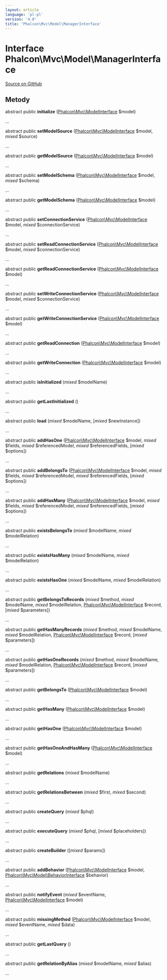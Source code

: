 ```yaml
---
layout: article
language: 'pl-pl'
version: '4.0'
title: 'Phalcon\Mvc\Model\ManagerInterface'
---
```


# Interface **Phalcon\Mvc\Model\ManagerInterface**

<a href="https://github.com/phalcon/cphalcon/tree/v4.0.0/phalcon/mvc/model/managerinterface.zep" class="btn btn-default btn-sm">Source on GitHub</a>

## Metody

abstract public **initialize** ([Phalcon\Mvc\ModelInterface](api/Phalcon_Mvc_ModelInterface) $model)

...

abstract public **setModelSource** ([Phalcon\Mvc\ModelInterface](api/Phalcon_Mvc_ModelInterface) $model, *mixed* $source)

...

abstract public **getModelSource** ([Phalcon\Mvc\ModelInterface](api/Phalcon_Mvc_ModelInterface) $model)

...

abstract public **setModelSchema** ([Phalcon\Mvc\ModelInterface](api/Phalcon_Mvc_ModelInterface) $model, *mixed* $schema)

...

abstract public **getModelSchema** ([Phalcon\Mvc\ModelInterface](api/Phalcon_Mvc_ModelInterface) $model)

...

abstract public **setConnectionService** ([Phalcon\Mvc\ModelInterface](api/Phalcon_Mvc_ModelInterface) $model, *mixed* $connectionService)

...

abstract public **setReadConnectionService** ([Phalcon\Mvc\ModelInterface](api/Phalcon_Mvc_ModelInterface) $model, *mixed* $connectionService)

...

abstract public **getReadConnectionService** ([Phalcon\Mvc\ModelInterface](api/Phalcon_Mvc_ModelInterface) $model)

...

abstract public **setWriteConnectionService** ([Phalcon\Mvc\ModelInterface](api/Phalcon_Mvc_ModelInterface) $model, *mixed* $connectionService)

...

abstract public **getWriteConnectionService** ([Phalcon\Mvc\ModelInterface](api/Phalcon_Mvc_ModelInterface) $model)

...

abstract public **getReadConnection** ([Phalcon\Mvc\ModelInterface](api/Phalcon_Mvc_ModelInterface) $model)

...

abstract public **getWriteConnection** ([Phalcon\Mvc\ModelInterface](api/Phalcon_Mvc_ModelInterface) $model)

...

abstract public **isInitialized** (*mixed* $modelName)

...

abstract public **getLastInitialized** ()

...

abstract public **load** (*mixed* $modelName, [*mixed* $newInstance])

...

abstract public **addHasOne** ([Phalcon\Mvc\ModelInterface](api/Phalcon_Mvc_ModelInterface) $model, *mixed* $fields, *mixed* $referencedModel, *mixed* $referencedFields, [*mixed* $options])

...

abstract public **addBelongsTo** ([Phalcon\Mvc\ModelInterface](api/Phalcon_Mvc_ModelInterface) $model, *mixed* $fields, *mixed* $referencedModel, *mixed* $referencedFields, [*mixed* $options])

...

abstract public **addHasMany** ([Phalcon\Mvc\ModelInterface](api/Phalcon_Mvc_ModelInterface) $model, *mixed* $fields, *mixed* $referencedModel, *mixed* $referencedFields, [*mixed* $options])

...

abstract public **existsBelongsTo** (*mixed* $modelName, *mixed* $modelRelation)

...

abstract public **existsHasMany** (*mixed* $modelName, *mixed* $modelRelation)

...

abstract public **existsHasOne** (*mixed* $modelName, *mixed* $modelRelation)

...

abstract public **getBelongsToRecords** (*mixed* $method, *mixed* $modelName, *mixed* $modelRelation, [Phalcon\Mvc\ModelInterface](api/Phalcon_Mvc_ModelInterface) $record, [*mixed* $parameters])

...

abstract public **getHasManyRecords** (*mixed* $method, *mixed* $modelName, *mixed* $modelRelation, [Phalcon\Mvc\ModelInterface](api/Phalcon_Mvc_ModelInterface) $record, [*mixed* $parameters])

...

abstract public **getHasOneRecords** (*mixed* $method, *mixed* $modelName, *mixed* $modelRelation, [Phalcon\Mvc\ModelInterface](api/Phalcon_Mvc_ModelInterface) $record, [*mixed* $parameters])

...

abstract public **getBelongsTo** ([Phalcon\Mvc\ModelInterface](api/Phalcon_Mvc_ModelInterface) $model)

...

abstract public **getHasMany** ([Phalcon\Mvc\ModelInterface](api/Phalcon_Mvc_ModelInterface) $model)

...

abstract public **getHasOne** ([Phalcon\Mvc\ModelInterface](api/Phalcon_Mvc_ModelInterface) $model)

...

abstract public **getHasOneAndHasMany** ([Phalcon\Mvc\ModelInterface](api/Phalcon_Mvc_ModelInterface) $model)

...

abstract public **getRelations** (*mixed* $modelName)

...

abstract public **getRelationsBetween** (*mixed* $first, *mixed* $second)

...

abstract public **createQuery** (*mixed* $phql)

...

abstract public **executeQuery** (*mixed* $phql, [*mixed* $placeholders])

...

abstract public **createBuilder** ([*mixed* $params])

...

abstract public **addBehavior** ([Phalcon\Mvc\ModelInterface](api/Phalcon_Mvc_ModelInterface) $model, [Phalcon\Mvc\Model\BehaviorInterface](api/Phalcon_Mvc_Model_BehaviorInterface) $behavior)

...

abstract public **notifyEvent** (*mixed* $eventName, [Phalcon\Mvc\ModelInterface](api/Phalcon_Mvc_ModelInterface) $model)

...

abstract public **missingMethod** ([Phalcon\Mvc\ModelInterface](api/Phalcon_Mvc_ModelInterface) $model, *mixed* $eventName, *mixed* $data)

...

abstract public **getLastQuery** ()

...

abstract public **getRelationByAlias** (*mixed* $modelName, *mixed* $alias)

...